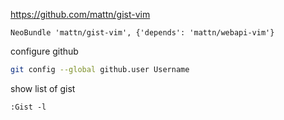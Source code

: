 https://github.com/mattn/gist-vim


```vim
NeoBundle 'mattn/gist-vim', {'depends': 'mattn/webapi-vim'}
```


configure github

```bash
git config --global github.user Username
```

show list of gist
```vim
:Gist -l
```
